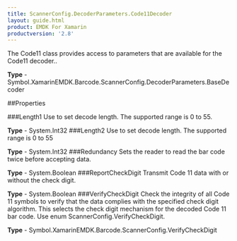 ```yaml
---
title: ScannerConfig.DecoderParameters.Code11Decoder
layout: guide.html 
product: EMDK For Xamarin 
productversion: '2.8' 
---
```

The Code11 class provides access to parameters that are available for the Code11 decoder..

**Type** - Symbol.XamarinEMDK.Barcode.ScannerConfig.DecoderParameters.BaseDecoder

##Properties

###Length1
Use to set decode length. The supported range is 0 to 55.

**Type** - System.Int32
###Length2
Use to set decode length. The supported range is 0 to 55

**Type** - System.Int32
###Redundancy
Sets the reader to read the bar code twice before accepting data.

**Type** - System.Boolean
###ReportCheckDigit
Transmit Code 11 data with or without the check digit.

**Type** - System.Boolean
###VerifyCheckDigit
Check the integrity of all Code 11 symbols to verify that the data complies with the specified check digit algorithm. This selects the check digit mechanism for the decoded Code 11 bar code. Use enum ScannerConfig.VerifyCheckDigit.

**Type** - Symbol.XamarinEMDK.Barcode.ScannerConfig.VerifyCheckDigit


